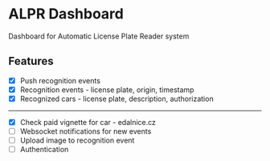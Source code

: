 # ALPR Dashboard

Dashboard for Automatic License Plate Reader system

## Features

- [x] Push recognition events
- [x] Recognition events - license plate, origin, timestamp
- [x] Recognized cars - license plate, description, authorization

---

- [x] Check paid vignette for car - edalnice.cz
- [ ] Websocket notifications for new events
- [ ] Upload image to recognition event
- [ ] Authentication